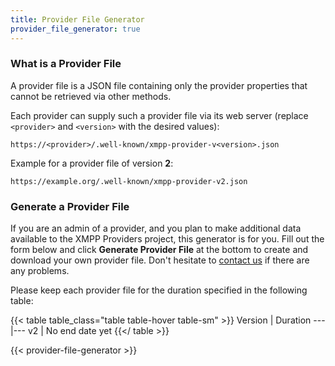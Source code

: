 ```yaml
---
title: Provider File Generator
provider_file_generator: true
---
```


### What is a Provider File

A provider file is a JSON file containing only the provider properties that cannot be retrieved via other methods.

Each provider can supply such a provider file via its web server (replace `<provider>` and `<version>` with the desired values):

```url
https://<provider>/.well-known/xmpp-provider-v<version>.json
```

Example for a provider file of version **2**:

```url
https://example.org/.well-known/xmpp-provider-v2.json
```

### Generate a Provider File

If you are an admin of a provider, and you plan to make additional data available to the XMPP Providers project, this generator is for you.
Fill out the form below and click **Generate Provider File** at the bottom to create and download your own provider file.
Don't hesitate to [contact us](/contact/) if there are any problems.

Please keep each provider file for the duration specified in the following table:

{{< table table_class="table table-hover table-sm" >}}
Version | Duration
---|---
v2 | No end date yet
{{</ table >}}

{{< provider-file-generator >}}
